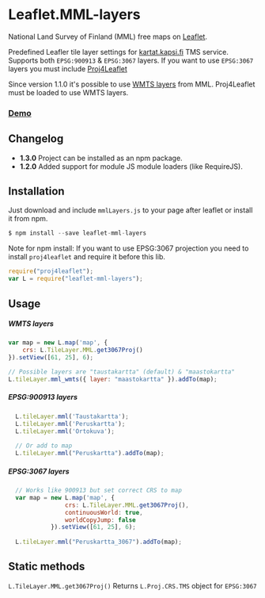 Leaflet.MML-layers
==================

National Land Survey of Finland (MML) free maps on [Leaflet](http://leafletjs.com/).

Predefined Leafler tile layer settings for [kartat.kapsi.fi](http://kartat.kapsi.fi/) TMS service. Supports both `EPSG:900913` & `EPSG:3067` layers.
If you want to use `EPSG:3067` layers you must include [Proj4Leaflet](https://github.com/kartena/Proj4Leaflet)

Since version 1.1.0 it's possible to use [WMTS layers](http://www.maanmittauslaitos.fi/aineistot-palvelut/rajapintapalvelut/paikkatiedon-palvelualustan-pilotti) from MML.
Proj4Leaflet must be loaded to use WMTS layers.

### [Demo](http://jleh.github.io/Leaflet.MML-layers)

Changelog
---------
* **1.3.0** Project can be installed as an npm package.
* **1.2.0** Added support for module JS module loaders (like RequireJS).

Installation
------------
Just download and include `mmlLayers.js` to your page after leaflet or install it from npm.

```js
$ npm install --save leaflet-mml-layers
```

Note for npm install: If you want to use EPSG:3067 projection you need to install `proj4leaflet`
and require it before this lib.
```js
require("proj4leaflet");
var L = require("leaflet-mml-layers");
```

Usage
-----

##### WMTS layers
```js
var map = new L.map('map', {
    crs: L.TileLayer.MML.get3067Proj()
}).setView([61, 25], 6);

// Possible layers are "taustakartta" (default) & "maastokartta"
L.tileLayer.mml_wmts({ layer: "maastokartta" }).addTo(map);
```

##### EPSG:900913 layers
```js
  L.tileLayer.mml('Taustakartta');
  L.tileLayer.mml('Peruskartta');
  L.tileLayer.mml('Ortokuva');
  
  // Or add to map
  L.tileLayer.mml("Peruskartta").addTo(map);
```

##### EPSG:3067 layers
```js
  // Works like 900913 but set correct CRS to map
  var map = new L.map('map', {
                crs: L.TileLayer.MML.get3067Proj(),
                continuousWorld: true,
                worldCopyJump: false
            }).setView([61, 25], 6);
  
  L.tileLayer.mml("Peruskartta_3067").addTo(map);
```

Static methods
--------------

`L.TileLayer.MML.get3067Proj()` Returns `L.Proj.CRS.TMS` object for `EPSG:3067`
